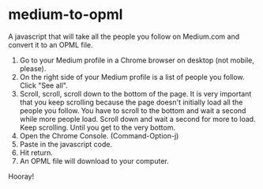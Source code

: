 # medium-to-opml
A javascript that will take all the people you follow on Medium.com and convert it to an OPML file. 

1. Go to your Medium profile in a Chrome browser on desktop (not mobile, please).
2. On the right side of your Medium profile is a list of people you follow. Click "See all".
3. Scroll, scroll, scroll down to the bottom of the page. It is very important that you keep scrolling because the page doesn't initially load all the people you follow. You have to scroll to the bottom and wait a second while more people load. Scroll down and wait a second for more to load. Keep scrolling. Until you get to the very bottom. 
4. Open the Chrome Console. (Command-Option-j)
5. Paste in the javascript code.
6. Hit return.
7. An OPML file will download to your computer.

Hooray!
